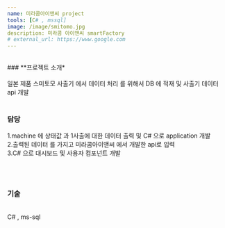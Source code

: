 ```yaml
---
name: 미라콤아이앤씨 project
tools: [C# , mssql]
image: /image/smitomo.jpg
description: 미라콤 아이앤씨 smartFactory
# external_url: https://www.google.com
---
```



<br>
### **프로젝트 소개*

<br>
<br>
일본 제품 스미토모 사출기 에서 데이터 처리 를 위해서 DB 에 적재 및 사출기 데이터 api 개발

<br>
<br>

### 담당


1.machine 에 상태값 과 1사출에 대한 데이터 출력 및 C# 으로 application 개발 <br>
2.출력된 데이터 를 가지고 미라콤아이앤씨 에서 개발한 api로 입력<br>
3.C# 으로 대시보드 및 사용자 컴포넌트 개발 <br>

<br>
<br>

### 기술
<br>
C# , ms-sql
<br>
<br>
